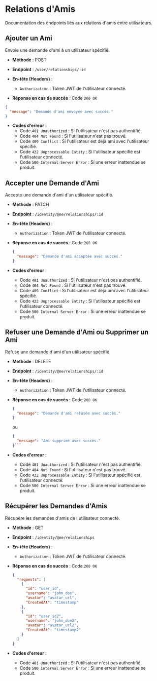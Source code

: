 # Relations d'Amis

Documentation des endpoints liés aux relations d'amis entre utilisateurs.

## Ajouter un Ami

Envoie une demande d'ami à un utilisateur spécifié.

- **Méthode** : POST
- **Endpoint** : `/user/relationships/:id`
- **En-tête (Headers)** :
  - `Authorization` : Token JWT de l'utilisateur connecté.

- **Réponse en cas de succès** : Code `200 OK`

```json
{
  "message": "Demande d'ami envoyée avec succès."
}
```
- **Codes d'erreur** :
  - Code `401 Unauthorized` : Si l'utilisateur n'est pas authentifié.
  - Code `404 Not Found` : Si l'utilisateur n'est pas trouvé.
  - Code `409 Conflict` : Si l'utilisateur est déjà ami avec l'utilisateur spécifié.
  - Code `422 Unprocessable Entity` : Si l'utilisateur spécifié est l'utilisateur connecté.
  - Code `500 Internal Server Error` : Si une erreur inattendue se produit.


## Accepter une Demande d'Ami

Accepte une demande d'ami d'un utilisateur spécifié.

- **Méthode** : PATCH
- **Endpoint** : `/identity/@me/relationships/:id`
- **En-tête (Headers)** :
  - `Authorization` : Token JWT de l'utilisateur connecté.

- **Réponse en cas de succès** : Code `200 OK`
  
  ```json
  {
    "message": "Demande d'ami acceptée avec succès."
  }
  ```

- **Codes d'erreur** :
  - Code `401 Unauthorized` : Si l'utilisateur n'est pas authentifié.
  - Code `404 Not Found` : Si l'utilisateur n'est pas trouvé.
  - Code `409 Conflict` : Si l'utilisateur est déjà ami avec l'utilisateur spécifié.
  - Code `422 Unprocessable Entity` : Si l'utilisateur spécifié est l'utilisateur connecté.
  - Code `500 Internal Server Error` : Si une erreur inattendue se produit.

## Refuser une Demande d'Ami ou Supprimer un Ami

Refuse une demande d'ami d'un utilisateur spécifié.

- **Méthode** : DELETE
- **Endpoint** : `/identity/@me/relationships/:id`
- **En-tête (Headers)** :
  - `Authorization` : Token JWT de l'utilisateur connecté.

- **Réponse en cas de succès** : Code `200 OK`
  
  ```json
  {
    "message": "Demande d'ami refusée avec succès."
  }
  ```
  ou
  ```json
  {
    "message": "Ami supprimé avec succès."
  }```
- **Codes d'erreur** :
  - Code `401 Unauthorized` : Si l'utilisateur n'est pas authentifié.
  - Code `404 Not Found` : Si l'utilisateur n'est pas trouvé.
  - Code `422 Unprocessable Entity` : Si l'utilisateur spécifié est l'utilisateur connecté.
  - Code `500 Internal Server Error` : Si une erreur inattendue se produit.


## Récupérer les Demandes d'Amis

Récupère les demandes d'amis de l'utilisateur connecté.

- **Méthode** : GET
- **Endpoint** : `/identity/@me/relationships`
- **En-tête (Headers)** :
  - `Authorization` : Token JWT de l'utilisateur connecté.

- **Réponse en cas de succès** : Code `200 OK`
  
  ```json
  {
    "requests": [
      {
        "id": "user_id",
        "username": "john_doe",
        "avatar": "avatar_url",
        "CreatedAt": "timestamp"
      },
      {
        "id": "user_id2",
        "username": "john_doe2",
        "avatar": "avatar_url2",
        "CreatedAt": "timestamp2"
      }
    ]
  }
  ```
- **Codes d'erreur** :
  - Code `401 Unauthorized` : Si l'utilisateur n'est pas authentifié.
  - Code `500 Internal Server Error` : Si une erreur inattendue se produit.